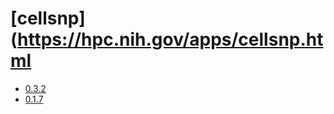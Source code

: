 # [cellsnp](https://hpc.nih.gov/apps/cellsnp.html
- [0.3.2](/high-throughput-sequencing/cellsnp/0.3.2)
- [0.1.7](/high-throughput-sequencing/cellsnp/0.1.7)
